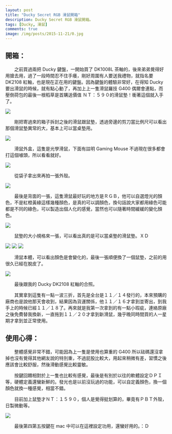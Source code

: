 ```yaml
---
layout: post
title: "Ducky Secret RGB 滑鼠開箱"
description: Ducky Secret RGB 滑鼠開箱。
tags: [Ducky, 滑鼠]
comments: true
image: /img/posts/2015-11-21/0.jpg
---
```

## 開箱：

　　之前買過兩把 Ducky 鍵盤，一開始買了 DK1008L 茶軸的，後來弟弟覺得好用搶去用，過了一段時間忍不住手癢，剛好周圍有人要送我禮物，就指名要 DK2108 紅軸，也是現在正在用的鍵盤。因為鍵盤的體驗非常好，在得知 Ducky 要出滑鼠的時候，就有點心動了，再加上上一隻滑鼠羅技 G400 偶爾會連點，而壓倒荷包的最後一根稻草是首購送價值 ＮＴ：５９０的滑鼠墊！衝著這個就入手了。

<img src="{{ site.baseurl }}/img/posts/2015-11-21/1.jpg">

　　剛把寄過來的箱子拆封之後的滑鼠跟鼠墊，透過旁邊的剪刀當比例尺可以看出那個滑鼠墊異常的大，基本上可以當桌墊用。

<img src="{{ site.baseurl }}/img/posts/2015-11-21/2.jpg">

　　滑鼠外盒，這隻是光學滑鼠，下面有註明 Gaming Mouse 不過現在很多都會打這個噱頭，所以看看就好。

<img src="{{ site.baseurl }}/img/posts/2015-11-21/3.jpg">

　　從袋子拿出來再拍一張外殼。

<img src="{{ site.baseurl }}/img/posts/2015-11-21/4.jpg">

　　最後是背面的一張，這隻滑鼠最好玩的地方是ＲＧＢ，他可以自選燈光的顏色，不是紅橙黃綠這樣幾種顏色，是真的可以調顏色，換句話說大家都用綠色可能都是不同的綠色，可以製造出個人化的感覺，當然也可以隨著時間緩緩的變化顏色。

<img src="{{ site.baseurl }}/img/posts/2015-11-21/5.jpg">

　　鼠墊的大小規格來一張，可以看出真的是可以當桌墊的滑鼠墊。ＸＤ

<img src="{{ site.baseurl }}/img/posts/2015-11-21/6.jpg">

<img src="{{ site.baseurl }}/img/posts/2015-11-21/7.jpg">

<img src="{{ site.baseurl }}/img/posts/2015-11-21/8.jpg">

　　滑鼠本體，可以看出顏色是會變化的，最後一張順便換了一個鼠墊，之前的用很久已經在脫皮了。

<img src="{{ site.baseurl }}/img/posts/2015-11-21/9.jpg">

　　最後跟我的 Ducky DK2108 紅軸的合照。

　　其實拿到這隻有一點一波三折，首先是全台是１１／１４發行的，本來預購的廠商也是說他那天會收到，結果因為貨運關係，他１１／１６才拿到並寄出，到我手上的時候已經１１／１８了。再來就是我第一次拿到的有一點小瑕疵，連絡原廠之後免費替我換新，一直拖到１１／２０才拿到新滑鼠，幾乎晚同時間買的人一星期才拿到並正常使用。

## 使用心得：

　　整體感覺非常不錯，可能因為上一隻是使用也算重的 G400 所以砝碼還沒拿掉也沒有覺得其他網友說的特別重，不過屁股比較大，用起來稍微有差，習慣之後應該會比較舒服，然後滑動感覺比較靈敏。                  
                                                                                
　　按鍵回饋相對於上一隻也比較有感覺，最後是有別於以往的軟體設定ＤＰＩ等，硬體定義還蠻新鮮的。發光也是以前沒玩過的功能，可以自定義顏色，換一個顏色就換一種感覺，相當不錯。

　　目前加上鼠墊才ＮＴ：１５９０，個人是覺得挺划算的，畢竟有ＰＢＴ外殼，日製微動等。 

<img src="{{ site.baseurl }}/img/posts/2015-11-21/10.png">

　　最後第四第五按鍵在 mac 中可以在這裡設定功用，還蠻好用的。：Ｄ
